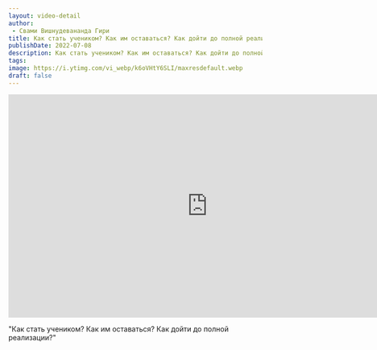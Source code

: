 ```yaml
---
layout: video-detail
author:
 - Свами Вишнудевананда Гири
title: Как стать учеником? Как им оставаться? Как дойти до полной реализации?
publishDate: 2022-07-08
description: Как стать учеником? Как им оставаться? Как дойти до полной реализации?. 
tags: 
image: https://i.ytimg.com/vi_webp/k6oVHtY6SLI/maxresdefault.webp
draft: false
---
```


<iframe width="790" height="444" src="https://www.youtube.com/embed/k6oVHtY6SLI" frameborder="0" allowfullscreen=""></iframe> 

  "Как стать учеником? Как им оставаться? Как дойти до полной реализации?"

  

 